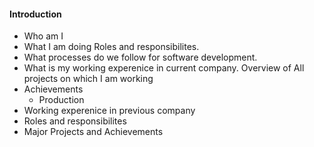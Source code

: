 #### Introduction

- Who am I
- What I am doing Roles and responsibilites.
- What processes do we follow for software development.
- What is my working experenice in current company.
Overview of All projects on which I am working
- Achievements
  - Production
- Working experenice in previous company
- Roles and responsibilites
- Major Projects and Achievements

